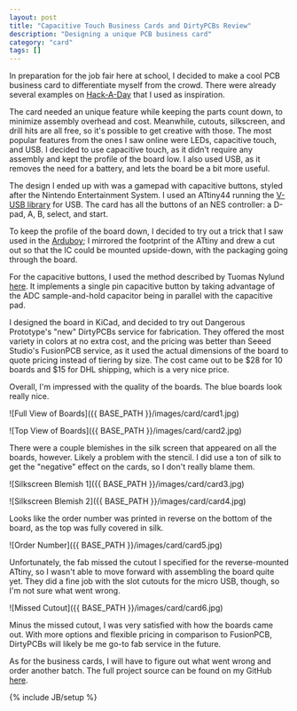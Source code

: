 ```yaml
---
layout: post
title: "Capacitive Touch Business Cards and DirtyPCBs Review"
description: "Designing a unique PCB business card"
category: "card"
tags: []
---
```


In preparation for the job fair here at school, I decided to make a cool PCB business card to differentiate myself from the crowd. There were already several examples on [Hack-A-Day](http://hackaday.com/?s=PCB+business+card) that I used as inspiration. 

The card needed an unique feature while keeping the parts count down, to minimize assembly overhead and cost. Meanwhile, cutouts, silkscreen, and drill hits are all free, so it's possible to get creative with those. The most popular features from the ones I saw online were LEDs, capacitive touch, and USB. I decided to use capacitive touch, as it didn't require any assembly and kept the profile of the board low. I also used USB, as it removes the need for a battery, and lets the board be a bit more useful.

The design I ended up with was a gamepad with capacitive buttons, styled after the Nintendo Entertainment System. I used an ATtiny44 running the [V-USB library](http://www.obdev.at/products/vusb/index.html) for USB. The card has all the buttons of an NES controller: a D-pad, A, B, select, and start.

To keep the profile of the board down, I decided to try out a trick that I saw used in the [Arduboy](http://www.arduboy.com/); I mirrored the footprint of the ATtiny and drew a cut out so that the IC could be mounted upside-down, with the packaging going through the board.

For the capacitive buttons, I used the method described by Tuomas Nylund [here](http://tuomasnylund.fi/drupal6/content/capacitive-touch-sensing-avr-and-single-adc-pin). It implements a single pin capacitive button by taking advantage of the ADC sample-and-hold capacitor being in parallel with the capacitive pad.

I designed the board in KiCad, and decided to try out Dangerous Prototype's "new" DirtyPCBs service for fabrication. They offered the most variety in colors at no extra cost, and the pricing was better than Seeed Studio's FusionPCB service, as it used the actual dimensions of the board to quote pricing instead of tiering by size. The cost came out to be $28 for 10 boards and $15 for DHL shipping, which is a very nice price.

Overall, I'm impressed with the quality of the boards. The blue boards look really nice.

![Full View of Boards]({{ BASE_PATH }}/images/card/card1.jpg)

![Top View of Boards]({{ BASE_PATH }}/images/card/card2.jpg)

There were a couple blemishes in the silk screen that appeared on all the boards, however. Likely a problem with the stencil. I did use a ton of silk to get the "negative" effect on the cards, so I don't really blame them.

![Silkscreen Blemish 1]({{ BASE_PATH }}/images/card/card3.jpg)

![Silkscreen Blemish 2]({{ BASE_PATH }}/images/card/card4.jpg)

Looks like the order number was printed in reverse on the bottom of the board, as the top was fully covered in silk.

![Order Number]({{ BASE_PATH }}/images/card/card5.jpg)

Unfortunately, the fab missed the cutout I specified for the reverse-mounted ATtiny, so I wasn't able to move forward with assembling the board quite yet. They did a fine job with the slot cutouts for the micro USB, though, so I'm not sure what went wrong.

![Missed Cutout]({{ BASE_PATH }}/images/card/card6.jpg)

Minus the missed cutout, I was very satisfied with how the boards came out. With more options and flexible pricing in comparison to FusionPCB, DirtyPCBs will likely be me go-to fab service in the future.

As for the business cards, I will have to figure out what went wrong and order another batch. The full project source can be found on my GitHub [here](https://github.com/hylian/card).

{% include JB/setup %}
